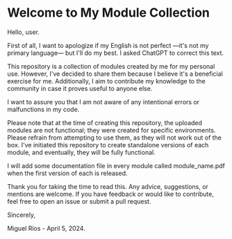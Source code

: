 # Welcome to My Module Collection

Hello, user.

First of all, I want to apologize if my English is not perfect —it's not my primary language— but I'll do my best. I asked ChatGPT to correct this text.

This repository is a collection of modules created by me for my personal use. However, I've decided to share them because I believe it's a beneficial exercise for me. Additionally, I aim to contribute my knowledge to the community in case it proves useful to anyone else.

I want to assure you that I am not aware of any intentional errors or malfunctions in my code.

Please note that at the time of creating this repository, the uploaded modules are not functional; they were created for specific environments. Please refrain from attempting to use them, as they will not work out of the box. I've initiated this repository to create standalone versions of each module, and eventually, they will be fully functional.

I will add some documentation file in every module called module_name.pdf when the first version of each is released.

Thank you for taking the time to read this. Any advice, suggestions, or mentions are welcome. If you have feedback or would like to contribute, feel free to open an issue or submit a pull request.

Sincerely,

Miguel Ríos - April 5, 2024.
